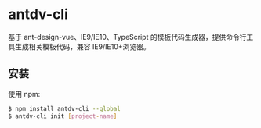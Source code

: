 # antdv-cli

基于 ant-design-vue、IE9/IE10、TypeScript 的模板代码生成器，提供命令行工具生成相关模板代码，兼容 IE9/IE10+浏览器。

## 安装

使用 npm:

```bash
$ npm install antdv-cli --global
$ antdv-cli init [project-name]
```
